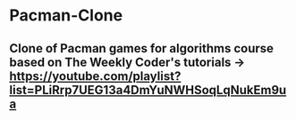 # Pacman-Clone
## Clone of Pacman games for algorithms course based on The Weekly Coder's tutorials -> https://youtube.com/playlist?list=PLiRrp7UEG13a4DmYuNWHSoqLqNukEm9ua
